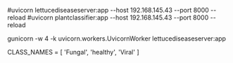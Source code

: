 #uvicorn lettucediseaseserver:app --host 192.168.145.43 --port 8000 --reload
#uvicorn plantclassifier:app --host 192.168.145.43 --port 8000 --reload

gunicorn -w 4 -k uvicorn.workers.UvicornWorker lettucediseaseserver:app


CLASS_NAMES = [
    'Fungal', 'healthy', 'Viral'
]
